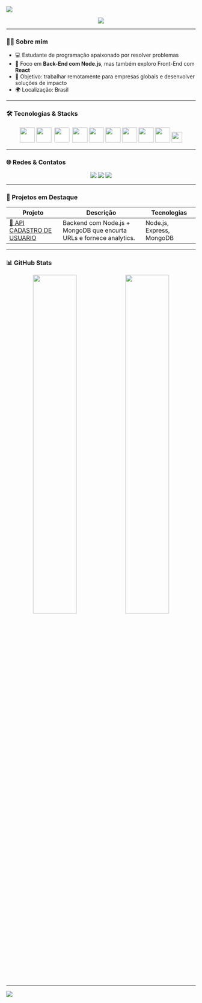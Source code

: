 <!-- Banner animado com sua paleta -->
<img src="https://capsule-render.vercel.app/api?type=waving&color=93DA97&height=180&section=header&text=Olá%20👋,%20sou%20João&fontSize=35&fontColor=F9F7F7&animation=fadeIn&fontAlign=40&fontAlignY=35&font=Verdana" />

<p align="center">
  <img src="https://readme-typing-svg.herokuapp.com?font=Fira+Code&duration=3000&color=3E5F44&center=true&vCenter=true&width=500&height=30&lines=Desenvolvedor+JavaScript+Backend;Apaixonado+por+Tecnologia;Futuro+Engenheiro+de+Software" />
</p>

---

### 👨‍💻 Sobre mim

- 💻 Estudante de programação apaixonado por resolver problemas  
- 🚀 Foco em **Back-End com Node.js**, mas também exploro Front-End com **React**  
- 🎯 Objetivo: trabalhar remotamente para empresas globais e desenvolver soluções de impacto  
- 🌍 Localização: Brasil  

---

### 🛠️ Tecnologias & Stacks

<p align="center">
  <!-- Linguagens e Back-end -->
  <img src="https://cdn.jsdelivr.net/gh/devicons/devicon/icons/javascript/javascript-original.svg" height="40"/>
  <img src="https://cdn.jsdelivr.net/gh/devicons/devicon/icons/nodejs/nodejs-original.svg" height="40"/>
  
  <!-- Express (com fundo branco e borda arredondada) -->
  <img src="https://user-images.githubusercontent.com/11978772/40430986-a0eb7b92-5e63-11e8-80eb-43fe07f664a6.png" height="40" style="background-color:white; padding:4px; border-radius:6px"/>
  
  <!-- Front-end -->
  <img src="https://cdn.jsdelivr.net/gh/devicons/devicon/icons/html5/html5-original.svg" height="40"/>
  <img src="https://cdn.jsdelivr.net/gh/devicons/devicon/icons/css3/css3-original.svg" height="40"/>
  
  <!-- Banco de dados -->
  <img src="https://cdn.jsdelivr.net/gh/devicons/devicon/icons/mongodb/mongodb-original.svg" height="40"/>
  <img src="https://cdn.jsdelivr.net/gh/devicons/devicon/icons/mysql/mysql-original.svg" height="40"/>
  <img src="https://img.icons8.com/ios-filled/50/4479A1/sql.png" height="40"/>
  
  <!-- DevOps -->
  <img src="https://cdn.jsdelivr.net/gh/devicons/devicon/icons/docker/docker-original.svg" height="40"/>
  
  <!-- Ferramentas -->
  <img src="https://img.shields.io/badge/ThunderClient-5E936C?style=for-the-badge&logo=thunderclient&logoColor=white" height="28"/>
</p>


---

### 🌐 Redes & Contatos

<p align="center">
  <a href="https://www.linkedin.com/in/apenasjoo" target="_blank"><img src="https://img.shields.io/badge/-LinkedIn-5E936C?style=for-the-badge&logo=linkedin&logoColor=white" /></a>
  <a href="https://github.com/apenasjoo" target="_blank"><img src="https://img.shields.io/badge/-GitHub-3E5F44?style=for-the-badge&logo=github&logoColor=white" /></a>
  <a href="joovithorlol@hotmail.com.br"><img src="https://img.shields.io/badge/-Email-93DA97?style=for-the-badge&logo=gmail&logoColor=white" /></a>
</p>

---

### 📌 Projetos em Destaque

| Projeto | Descrição | Tecnologias |
|--------|------------|-------------|
| [🔗 API CADASTRO DE USUARIO ](https://github.com/apenasjoo/api-cadastro/tree/Versao-01) | Backend com Node.js + MongoDB que encurta URLs e fornece analytics. | Node.js, Express, MongoDB |


---

### 📊 GitHub Stats

<p align="center">
  <img src="https://github-readme-stats.vercel.app/api?username=apenasjoo&show_icons=true&theme=graywhite&icon_color=3E5F44&title_color=3E5F44&text_color=3E5F44&bg_color=E8FFD7" width="48%"/>
  <img src="https://github-readme-streak-stats.herokuapp.com/?user=apenasjoo&theme=github-light&stroke=3E5F44&ring=5E936C&fire=93DA97&currStreakLabel=3E5F44" width="48%" />
</p>

---

<!-- Banner do rodapé com nova cor -->
<img src="https://capsule-render.vercel.app/api?type=waving&color=98C74E&height=120&section=footer"/>

